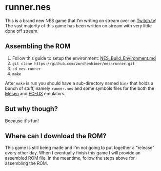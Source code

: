 # runner.nes

This is a brand new NES game that I'm writing on stream over on
[Twitch.tv](https://www.twitch.tv/zorchenhimer/)!  The vast majority of this
game has been written on stream with very little done off stream.

## Assembling the ROM

1. Follow this guide to setup the environment: [NES_Build_Environment.md ](https://gist.github.com/zorchenhimer/b5e1f30feb082f5a920c6b7e7a072b13)
2. `git clone https://github.com/zorchenhimer/nes-runner.git`
3. `cd nes-runner`
4. `make`

After `make` is run you should have a sub-directory named `bin/` that holds a
bunch of stuff, namely `runner.nes` and some symbols files for the both the
[Mesen](https://github.com/SourMesen/Mesen) and
[FCEUX](https://github.com/TASVideos/fceux) emulators.

## But why though?

Because it's fun!

## Where can I download the ROM?

This game is still being made and I'm not going to put together a "release"
every other day.  When I eventually finish this game I will provide an
assembled ROM file.  In the meantime, follow the steps above for assembling
the ROM.
